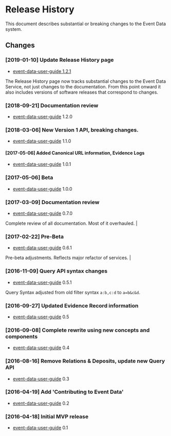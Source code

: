 # Release History

This document describes substantial or breaking changes to the Event Data system.  

## Changes

### [2019-01-10] Update Release History page
 - [event-data-user-guide 1.2.1](https://github.com/crossref/event-data-user-guide/tree/1.2.1)

The Release History page now tracks substantial changes to the Event Data Service, not just changes to the documentation. From this point onward it also includes versions of software releases that correspond to changes.

### [2018-09-21] Documentation review
 - [event-data-user-guide](https://github.com/crossref/event-data-user-guide) 1.2.0
 
### [2018-03-06] New Version 1 API, breaking changes.
 - [event-data-user-guide](https://github.com/crossref/event-data-user-guide) 1.1.0
 
#### [2017-05-06] Added Canonical URL information, Evidence Logs
 - [event-data-user-guide](https://github.com/crossref/event-data-user-guide) 1.0.1
 
### [2017-05-06] Beta
 - [event-data-user-guide](https://github.com/crossref/event-data-user-guide) 1.0.0
 
### [2017-03-09] Documentation review
 - [event-data-user-guide](https://github.com/crossref/event-data-user-guide) 0.7.0

Complete review of all documentation. Most of it overhauled. |

### [2017-02-22] Pre-Beta
 - [event-data-user-guide](https://github.com/crossref/event-data-user-guide) 0.6.1      

Pre-beta adjustments. Reflects major refactor of services. |


### [2016-11-09] Query API syntax changes
 - [event-data-user-guide](https://github.com/crossref/event-data-user-guide) 0.5.1

Query Syntax adjusted from old filter syntax `a:b,c:d` to `a=b&c&d`. 

### [2016-09-27] Updated Evidence Record information
 - [event-data-user-guide](https://github.com/crossref/event-data-user-guide) 0.5

### [2016-09-08] Complete rewrite using new concepts and components
 - [event-data-user-guide](https://github.com/crossref/event-data-user-guide) 0.4

### [2016-08-16] Remove Relations & Deposits, update new Query API
 - [event-data-user-guide](https://github.com/crossref/event-data-user-guide) 0.3

### [2016-04-19] Add 'Contributing to Event Data'
 - [event-data-user-guide](https://github.com/crossref/event-data-user-guide) 0.2

### [2016-04-18] Initial MVP release
 - [event-data-user-guide](https://github.com/crossref/event-data-user-guide) 0.1
